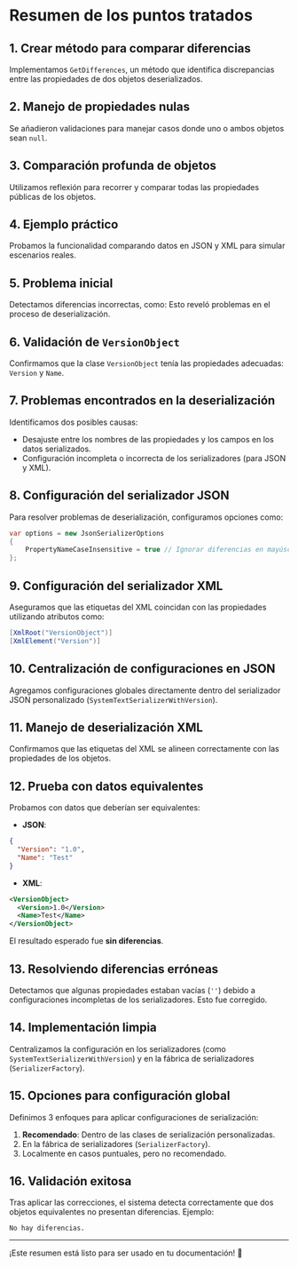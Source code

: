 # Resumen de los puntos tratados

## 1. Crear método para comparar diferencias
Implementamos `GetDifferences`, un método que identifica discrepancias entre las propiedades de dos objetos deserializados.

## 2. Manejo de propiedades nulas
Se añadieron validaciones para manejar casos donde uno o ambos objetos sean `null`.

## 3. Comparación profunda de objetos
Utilizamos reflexión para recorrer y comparar todas las propiedades públicas de los objetos.

## 4. Ejemplo práctico
Probamos la funcionalidad comparando datos en JSON y XML para simular escenarios reales.

## 5. Problema inicial
Detectamos diferencias incorrectas, como: Esto reveló problemas en el proceso de deserialización.

## 6. Validación de `VersionObject`
Confirmamos que la clase `VersionObject` tenía las propiedades adecuadas: `Version` y `Name`.

## 7. Problemas encontrados en la deserialización
Identificamos dos posibles causas:
- Desajuste entre los nombres de las propiedades y los campos en los datos serializados.
- Configuración incompleta o incorrecta de los serializadores (para JSON y XML).

## 8. Configuración del serializador JSON
Para resolver problemas de deserialización, configuramos opciones como:
```csharp
var options = new JsonSerializerOptions
{
    PropertyNameCaseInsensitive = true // Ignorar diferencias en mayúsculas/minúsculas.
};
```

## 9. Configuración del serializador XML
Aseguramos que las etiquetas del XML coincidan con las propiedades utilizando atributos como:
```csharp
[XmlRoot("VersionObject")]
[XmlElement("Version")]
```

## 10. Centralización de configuraciones en JSON
Agregamos configuraciones globales directamente dentro del serializador JSON personalizado (`SystemTextSerializerWithVersion`).

## 11. Manejo de deserialización XML
Confirmamos que las etiquetas del XML se alineen correctamente con las propiedades de los objetos.

## 12. Prueba con datos equivalentes
Probamos con datos que deberían ser equivalentes:
- **JSON**:
```json
{
  "Version": "1.0",
  "Name": "Test"
}
```

- **XML**:
```xml
<VersionObject>
  <Version>1.0</Version>
  <Name>Test</Name>
</VersionObject>
```

El resultado esperado fue **sin diferencias**.

## 13. Resolviendo diferencias erróneas
Detectamos que algunas propiedades estaban vacías (`''`) debido a configuraciones incompletas de los serializadores. Esto fue corregido.

## 14. Implementación limpia
Centralizamos la configuración en los serializadores (como `SystemTextSerializerWithVersion`) y en la fábrica de serializadores (`SerializerFactory`).

## 15. Opciones para configuración global
Definimos 3 enfoques para aplicar configuraciones de serialización:
1. **Recomendado**: Dentro de las clases de serialización personalizadas.
2. En la fábrica de serializadores (`SerializerFactory`).
3. Localmente en casos puntuales, pero no recomendado.

## 16. Validación exitosa
Tras aplicar las correcciones, el sistema detecta correctamente que dos objetos equivalentes no presentan diferencias. Ejemplo:
```plaintext
No hay diferencias.
```

---

¡Este resumen está listo para ser usado en tu documentación! 🎉